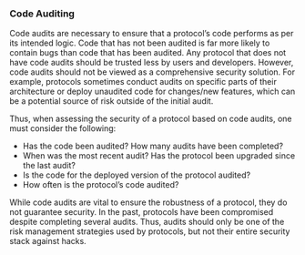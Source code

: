 ### Code Auditing

Code audits are necessary to ensure that a protocol’s code performs as per its intended logic. Code that has not been audited is far more likely to contain bugs than code that has been audited. Any protocol that does not have code audits should be trusted less by users and developers. However, code audits should not be viewed as a comprehensive security solution.  For example, protocols sometimes conduct audits on specific parts of their architecture or deploy unaudited code for changes/new features, which can be a potential source of risk outside of the initial audit.

Thus, when assessing the security of a protocol based on code audits, one must consider the following:
* Has the code been audited? How many audits have been completed?
* When was the most recent audit? Has the protocol been upgraded since the last audit?
* Is the code for the deployed version of the protocol audited?
* How often is the protocol’s code audited?

While code audits are vital to ensure the robustness of a protocol, they do not guarantee security. In the past, protocols have been compromised despite completing several audits. Thus, audits should only be one of the risk management strategies used by protocols, but not their entire security stack against hacks.

